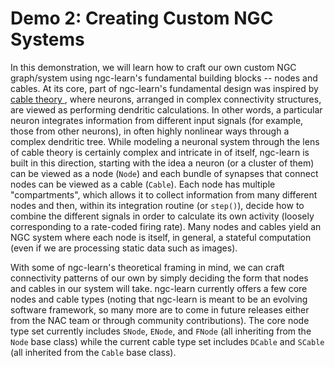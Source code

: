 # Demo 2: Creating Custom NGC Systems

In this demonstration, we will learn how to craft our own custom NGC graph/system
using ngc-learn's fundamental building blocks -- nodes and cables. At its core,
part of ngc-learn's fundamental design was inspired by
<a href="http://www.scholarpedia.org/article/Neuronal_cable_theory">cable theory </a>,
where neurons, arranged in complex connectivity structures, are viewed as
performing dendritic calculations. In other words, a particular neuron integrates
information from different input signals (for example, those from other neurons), in
often highly nonlinear ways through a complex dendritic tree. While modeling
a neuronal system through the lens of cable theory is certainly complex and intricate
in of itself, ngc-learn is built in this direction, starting with the idea a neuron
(or a cluster of them) can be viewed as a node (`Node`) and each bundle of synapses
that connect nodes can be viewed as a cable (`Cable`). Each node has multiple
"compartments", which allows it to collect information from many different nodes
and then, within its integration routine (or `step()`), decide how to combine
the different signals in order to calculate its own activity (loosely corresponding
to a rate-coded firing rate). Many nodes and cables yield an NGC system where each
node is itself, in general, a stateful computation (even if we are processing
static data such as images).

With some of ngc-learn's theoretical framing in mind, we can craft connectivity
patterns of our own by simply deciding the form that nodes and cables in our system
will take. ngc-learn currently offers a few core nodes and cable types (noting that
ngc-learn is meant to be an evolving software framework, so many more are to come
in future releases either from the NAC team or through community contributions).
The core node type set currently includes `SNode`, `ENode`, and `FNode` (all inheriting
from the `Node` base class) while the current cable type set includes `DCable` and
`SCable` (all inherited from the `Cable` base class).
